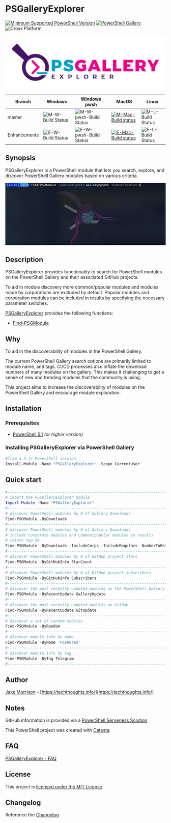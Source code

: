 # PSGalleryExplorer

[![Minimum Supported PowerShell Version](https://img.shields.io/badge/PowerShell-5.1+-blue.svg)](https://github.com/PowerShell/PowerShell)
[![PowerShell Gallery][psgallery-img]][psgallery-site]
![Cross Platform](https://img.shields.io/badge/platform-windows%20%7C%20macos%20%7C%20linux-lightgrey)

[psgallery-img]:   https://img.shields.io/powershellgallery/dt/PSGalleryExplorer.svg
[psgallery-site]:  https://www.powershellgallery.com/packages/PSGalleryExplorer
[psgallery-v1]:    https://www.powershellgallery.com/packages/PSGalleryExplorer/0.8.0

<p align="center">
    <img src="/media/PSGalleryExplorer.png" alt="PSGalleryExplorer Logo" >
</p>

Branch | Windows | Windows pwsh | MacOS | Linux
--- | --- | --- | --- | --- |
master | ![M-W-Build Status](https://codebuild.us-west-2.amazonaws.com/badges?uuid=eyJlbmNyeXB0ZWREYXRhIjoiOTJOZzFQaFk2RTNMa1U4bTRiaER4RmpNYXAwcE8zZ3B1c2VXZGsxRDdyZnJqZXJhL2pLRW5VYU0yclIrOFUyMmQ3Qnk2SDFmSlFzeHJkK3Y4ZFBnV3lzPSIsIml2UGFyYW1ldGVyU3BlYyI6Ik1GcC9UZUdSamliL1J2aC8iLCJtYXRlcmlhbFNldFNlcmlhbCI6MX0%3D&branch=master) | ![M-W-pwsh-Build Status](https://codebuild.us-west-2.amazonaws.com/badges?uuid=eyJlbmNyeXB0ZWREYXRhIjoiQkw3ZlhRdzVNdW9CTWdsUHYzVDRSdm1sbXgrR2RxanQwUWU2V3ZHSGNGbVdpMTdXbkJjVzhRRWNZRUZMSHQ1RUxPV01pdXkwbWMxdWhxVFNJQkNSK1pZPSIsIml2UGFyYW1ldGVyU3BlYyI6IkhEK0NTdDd0RFhhbUNwUjgiLCJtYXRlcmlhbFNldFNlcmlhbCI6MX0%3D&branch=master) | [![M-Mac-Build status](https://ci.appveyor.com/api/projects/status/s28ivs5pavul6usq/branch/master?svg=true)](https://ci.appveyor.com/project/techthoughts2/psgalleryexplorer/branch/master) | ![M-L-Build Status](https://codebuild.us-west-2.amazonaws.com/badges?uuid=eyJlbmNyeXB0ZWREYXRhIjoiQmxlOUwwZmw0eHVKL3lxL1N6TmV2MitET29iemM1a21JSnVZRGlEMTVFemFTN1FoQlpRTi9jOTEzb25pM2NBQnhNbEJqcFlyUVZHckx6d051ZzF4WHVzPSIsIml2UGFyYW1ldGVyU3BlYyI6Im1QS205UzNtWlBtL1NWSFciLCJtYXRlcmlhbFNldFNlcmlhbCI6MX0%3D&branch=master) |
Enhancements | ![E-W-Build Status](https://codebuild.us-west-2.amazonaws.com/badges?uuid=eyJlbmNyeXB0ZWREYXRhIjoiRG02SDVSOWRKVUphU3ZzOHB4Z3ZFUEtvTUxFZm9DQWV0MEUvTGpxMW9nZWVDNm5HblFDYndRdlI1UzlZTlhlcFhyb2FaSUhJUnZIZUIxRDViMWJXazdnPSIsIml2UGFyYW1ldGVyU3BlYyI6IldLVm1oWkdINnR3ZnB2MEsiLCJtYXRlcmlhbFNldFNlcmlhbCI6MX0%3D&branch=Enhancements) | ![E-W-pwsh-Build Status](https://codebuild.us-west-2.amazonaws.com/badges?uuid=eyJlbmNyeXB0ZWREYXRhIjoiRFBaODZ1M2dsTlpTREJUQW4zdktmQjhIQmpoaTRBdmJFWU5UQkNCWGgrNFAzOTR2bjRXdkpXdzB3dy9JSlZlSVZkTW9uWTkxNDFzUEwxd0t1WnRKRTlrPSIsIml2UGFyYW1ldGVyU3BlYyI6InJ2TFRxOTNuWElmaEtwbzUiLCJtYXRlcmlhbFNldFNlcmlhbCI6MX0%3D&branch=Enhancements) | [![E-Mac-Build status](https://ci.appveyor.com/api/projects/status/s28ivs5pavul6usq/branch/Enhancements?svg=true)](https://ci.appveyor.com/project/techthoughts2/psgalleryexplorer/branch/Enhancements)| ![E-L-Build Status](https://codebuild.us-west-2.amazonaws.com/badges?uuid=eyJlbmNyeXB0ZWREYXRhIjoidmgxTi9IWlhzVllKc0V0dnJMa1hXWUwxdjBKeWZUMFZvdGt2NGFmbmZRMjlYRnVzcWhTRVpncUZkNmttWHA3bUM5VFRIN0ZXSWRyczNqQWtneGt2czZBPSIsIml2UGFyYW1ldGVyU3BlYyI6InQveXR1aWV1VFVOcVlZQXciLCJtYXRlcmlhbFNldFNlcmlhbCI6MX0%3D&branch=Enhancements) |

## Synopsis

PSGalleryExplorer is a PowerShell module that lets you search, explore, and discover PowerShell Gallery modules based on various criteria.

![PSGalleryExplorer Gif Demo](media/psgalleryexplorer.gif "PSGalleryExplorer in action")

## Description

PSGalleryExplorer provides functionality to search for PowerShell modules on the PowerShell Gallery and their associated GitHub projects.

To aid in module discovery more common/popular modules and modules made by corporations are excluded by default. Popular modules and corporation modules can be included in results by specifying the necessary parameter switches.

[PSGalleryExplorer](docs/PSGalleryExplorer.md) provides the following functions:

* [Find-PSGModule](docs/Find-PSGModule.md)

## Why

To aid in the discoverability of modules in the PowerShell Gallery.

The current PowerShell Gallery search options are primarily limited to module name, and tags. CI/CD processes also inflate the download numbers of many modules on the gallery. This makes it challenging to get a sense of new and trending modules that the community is using.

This project aims to increase the discoverability of modules on the PowerShell Gallery and encourage module exploration.

## Installation

### Prerequisites

* [PowerShell 5.1](https://github.com/PowerShell/PowerShell) *(or higher version)*

### Installing PSGalleryExplorer via PowerShell Gallery

```powershell
#from a 5.1+ PowerShell session
Install-Module -Name "PSGalleryExplorer" -Scope CurrentUser
```

## Quick start

```powershell
#------------------------------------------------------------------------------------------------
# import the PSGalleryExplorer module
Import-Module -Name "PSGalleryExplorer"
#------------------------------------------------------------------------------------------------
# discover PowerShell modules by # of Gallery Downloads
Find-PSGModule -ByDownloads
#------------------------------------------------------------------------------------------------
# discover PowerShell modules by # of Gallery Downloads
# include corporate modules and common/popular modules in results
# return top 50
Find-PSGModule -ByDownloads -IncludeCorps -IncludeRegulars -NumberToReturn 50
#------------------------------------------------------------------------------------------------
# discover PowerShell modules by # of GitHub project stars
Find-PSGModule -ByGitHubInfo StarCount
#------------------------------------------------------------------------------------------------
# discover PowerShell modules by # of GitHub project subscribers
Find-PSGModule -ByGitHubInfo Subscribers
#------------------------------------------------------------------------------------------------
# discover the most recently updated modules on the PowerShell Gallery
Find-PSGModule -ByRecentUpdate GalleryUpdate
#------------------------------------------------------------------------------------------------
# discover the most recently updated modules on GitHub
Find-PSGModule -ByRecentUpdate GitUpdate
#------------------------------------------------------------------------------------------------
# discover a set of random modules
Find-PSGModule -ByRandom
#------------------------------------------------------------------------------------------------
# discover module info by name
Find-PSGModule -ByName 'PoshGram'
#------------------------------------------------------------------------------------------------
# discover module info by tag
Find-PSGModule -ByTag Telegram
#------------------------------------------------------------------------------------------------
```

## Author

[Jake Morrison](https://twitter.com/JakeMorrison) - [https://techthoughts.info/](https://techthoughts.info/)

## Notes

GitHub information is provided via a [PowerShell Serverless Solution](docs/PowerShell_Serverless.md)

This PowerShell project was created with [Catesta](https://github.com/techthoughts2/Catesta).

## FAQ

[PSGalleryExplorer - FAQ](docs/PSGalleryExplorer-FAQ.md)

## License

This project is [licensed under the MIT License](LICENSE).

## Changelog

Reference the [Changelog](.github/CHANGELOG.md)
